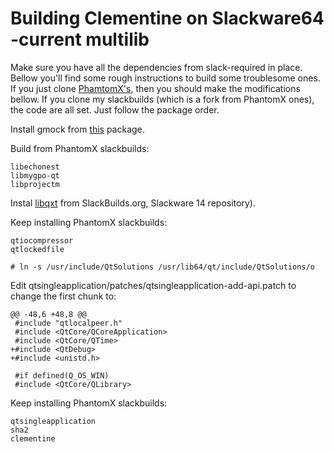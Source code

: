 # Building Clementine on Slackware64 -current multilib

Make sure you have all the dependencies from slack-required in place. Bellow
you'll find some rough instructions to build some troublesome ones. If you just
clone [PhamtomX's](https://github.com/PhantomX/slackbuilds), then you should
make the modifications bellow. If you clone my slackbuilds (which is a fork from
PhantomX ones), the code are all set. Just follow the package order.

Install gmock from [this](http://ftp.slackware.com/pub/vectorlinux/VL64-7.1/extra/Library/gmock-1.6.0-x86_64-1vl71.txz) package.

Build from PhantomX slackbuilds:

```
libechonest
libmygpo-qt
libprojectm
```

Instal [libqxt](http://slackbuilds.org/repository/14.0/libraries/libqxt/) from SlackBuilds.org, Slackware 14 repository).

Keep installing PhantomX slackbuilds:

```
qtiocompressor
qtlockedfile
```

```
# ln -s /usr/include/QtSolutions /usr/lib64/qt/include/QtSolutions/o
```

Edit qtsingleapplication/patches/qtsingleapplication-add-api.patch to change
the first chunk to:

```
@@ -48,6 +48,8 @@
 #include "qtlocalpeer.h"
 #include <QtCore/QCoreApplication>
 #include <QtCore/QTime>
+#include <QtDebug>
+#include <unistd.h>

 #if defined(Q_OS_WIN)
 #include <QtCore/QLibrary>
```

Keep installing PhantomX slackbuilds:

```
qtsingleapplication
sha2
clementine
```
